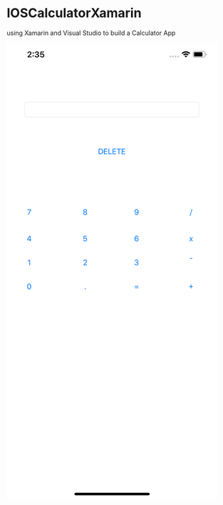 # IOSCalculatorXamarin

using Xamarin and Visual Studio to build a Calculator App

![image](https://github.com/sabrisonmez54/IOSCalculatorXamarin/blob/master/XamarinIOsFolder/screenshot/CalcScreenshot.png)
